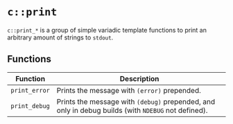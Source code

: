 # `c::print`

`c::print_*` is a group of simple variadic template functions to print an arbitrary amount of strings to `stdout`.

## Functions

| Function 			| Description |
| --- 				| --- |
| `print_error`		| Prints the message with `(error)` prepended. |
| `print_debug` 	| Prints the message with `(debug)` prepended, and only in debug builds (with `NDEBUG` not defined). |
